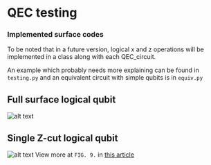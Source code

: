 # QEC testing

### Implemented surface codes

To be noted that in a future version, logical x and z operations will be implemented in a
class along with each QEC_circuit.

An example which probably needs more explaining can be found in ```testing.py``` and 
an equivalent circuit with simple qubits is in ```equiv.py```

## Full surface logical qubit

![alt text](https://github.com/adrianariton/qamg/tree/master/ErrorCorrection/pics/SurfaceCodeFull.png)


## Single Z-cut logical qubit

![alt text](https://github.com/adrianariton/qamg/tree/master/ErrorCorrection/pics/SingleZcut.png)
View more at ```FIG. 9.``` in [this article](https://arxiv.org/pdf/1208.0928.pdf)